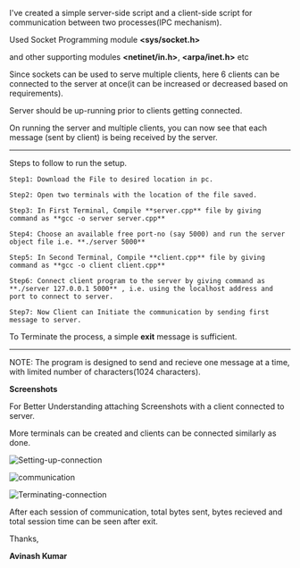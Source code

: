 I've created a simple server-side script and a client-side script for communication between two processes(IPC mechanism).

Used Socket Programming module **<sys/socket.h>**

and other supporting modules **<netinet/in.h>**, **<arpa/inet.h>** etc

Since sockets can be used to serve multiple clients, here 6 clients can be connected to the server at once(it can be increased or decreased based on requirements).

Server should be up-running prior to clients getting connected.

On running the server and multiple clients, you can now see that each message (sent by client) is being received by the server.


______________________________________
Steps to follow to run the setup.

    Step1: Download the File to desired location in pc.
    
    Step2: Open two terminals with the location of the file saved.
    
    Step3: In First Terminal, Compile **server.cpp** file by giving command as **gcc -o server server.cpp**
    
    Step4: Choose an available free port-no (say 5000) and run the server object file i.e. **./server 5000**
    
    Step5: In Second Terminal, Compile **client.cpp** file by giving command as **gcc -o client client.cpp**
    
    Step6: Connect client program to the server by giving command as **./server 127.0.0.1 5000** , i.e. using the localhost address and port to connect to server.
    
    Step7: Now Client can Initiate the communication by sending first message to server.
    
    
To Terminate the process, a simple **exit** message is sufficient.

______________________________________

NOTE: The program is designed to send and recieve one message at a time, with limited number of characters(1024 characters).

**Screenshots**

For Better Understanding attaching Screenshots with a client connected to server.

More terminals can be created and clients can be connected similarly as done.

![Setting-up-connection](https://github.com/avinashav/chatbox-using-sockets-cpp/blob/master/screens/establish.png)

![communication](https://github.com/avinashav/chatbox-using-sockets-cpp/blob/master/screens/communication.png)

![Terminating-connection](https://github.com/avinashav/chatbox-using-sockets-cpp/blob/master/screens/session.png)

After each session of communication, total bytes sent, bytes recieved and total session time can be seen after exit.

Thanks,

**Avinash Kumar**